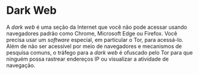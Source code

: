 # Dark Web

A _dark web_ é uma seção da Internet que você não pode acessar usando navegadores padrão como Chrome, Microsoft Edge ou Firefox. Você precisa usar um _software_ especial, em particular o Tor, para acessá-lo. Além de não ser acessível por meio de navegadores e mecanismos de pesquisa comuns, o tráfego para a _dark web_ é ofuscado pelo Tor para que ninguém possa rastrear endereços IP ou visualizar a atividade de navegação.
